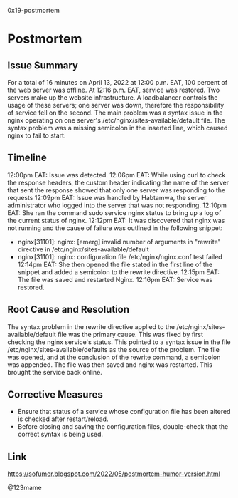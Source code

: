 0x19-postmortem

# Postmortem

## Issue Summary

For a total of 16 minutes on April 13, 2022 at 12:00 p.m. EAT, 100 percent of the web server was offline. At 12:16 p.m. EAT, service was restored. Two servers make up the website infrastructure. A loadbalancer controls the usage of these servers; one server was down, therefore the responsibility of service fell on the second. The main problem was a syntax issue in the nginx operating on one server's /etc/nginx/sites-available/default file. The syntax problem was a missing semicolon in the inserted line, which caused nginx to fail to start.

## Timeline

12:00pm EAT: Issue was detected. 12:06pm EAT: While using curl to check the response headers, the custom header indicating the name of the server that sent the response showed that only one server was responding to the requests 12:09pm EAT: Issue was handled by Habtamwa, the server administrator who logged into the server that was not responding. 12:10pm EAT: She ran the command sudo service nginx status to bring up a log of the current status of nginx. 12:12pm EAT: It was discovered that nginx was not running and the cause of failure was outlined in the following snippet:

*	nginx[31101]: nginx: [emerg] invalid number of arguments in "rewrite" directive in /etc/nginx/sites-available/default
* 	nginx[31101]: nginx: configuration file /etc/nginx/nginx.conf test failed 12:14pm EAT: She then opened the file stated in the first line of the snippet and added a semicolon to the rewrite directive. 12:15pm EAT: The file was saved and restarted Nginx. 12:16pm EAT: Service was restored.

## Root Cause and Resolution

The syntax problem in the rewrite directive applied to the /etc/nginx/sites-available/default file was the primary cause. This was fixed by first checking the nginx service's status. This pointed to a syntax issue in the file /etc/nginx/sites-available/defaults as the source of the problem. The file was opened, and at the conclusion of the rewrite command, a semicolon was appended. The file was then saved and nginx was restarted. This brought the service back online.

## Corrective Measures

* Ensure that status of a service whose configuration file has been altered is checked after restart/reload.
* Before closing and saving the configuration files, double-check that the correct syntax is being used.

## Link
https://sofumer.blogspot.com/2022/05/postmortem-humor-version.html

@123mame
